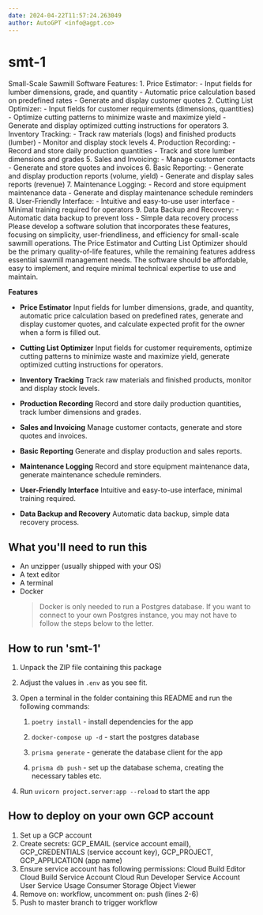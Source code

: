 ```yaml
---
date: 2024-04-22T11:57:24.263049
author: AutoGPT <info@agpt.co>
---
```


# smt-1

Small-Scale Sawmill Software Features:  1. Price Estimator:    - Input fields for lumber dimensions, grade, and quantity    - Automatic price calculation based on predefined rates    - Generate and display customer quotes  2. Cutting List Optimizer:    - Input fields for customer requirements (dimensions, quantities)    - Optimize cutting patterns to minimize waste and maximize yield    - Generate and display optimized cutting instructions for operators  3. Inventory Tracking:    - Track raw materials (logs) and finished products (lumber)    - Monitor and display stock levels  4. Production Recording:    - Record and store daily production quantities    - Track and store lumber dimensions and grades  5. Sales and Invoicing:    - Manage customer contacts    - Generate and store quotes and invoices  6. Basic Reporting:    - Generate and display production reports (volume, yield)    - Generate and display sales reports (revenue)  7. Maintenance Logging:    - Record and store equipment maintenance data    - Generate and display maintenance schedule reminders  8. User-Friendly Interface:    - Intuitive and easy-to-use user interface    - Minimal training required for operators  9. Data Backup and Recovery:    - Automatic data backup to prevent loss    - Simple data recovery process  Please develop a software solution that incorporates these features, focusing on simplicity, user-friendliness, and efficiency for small-scale sawmill operations. The Price Estimator and Cutting List Optimizer should be the primary quality-of-life features, while the remaining features address essential sawmill management needs. The software should be affordable, easy to implement, and require minimal technical expertise to use and maintain.

**Features**

- **Price Estimator** Input fields for lumber dimensions, grade, and quantity, automatic price calculation based on predefined rates, generate and display customer quotes, and calculate expected profit for the owner when a form is filled out.

- **Cutting List Optimizer** Input fields for customer requirements, optimize cutting patterns to minimize waste and maximize yield, generate optimized cutting instructions for operators.

- **Inventory Tracking** Track raw materials and finished products, monitor and display stock levels.

- **Production Recording** Record and store daily production quantities, track lumber dimensions and grades.

- **Sales and Invoicing** Manage customer contacts, generate and store quotes and invoices.

- **Basic Reporting** Generate and display production and sales reports.

- **Maintenance Logging** Record and store equipment maintenance data, generate maintenance schedule reminders.

- **User-Friendly Interface** Intuitive and easy-to-use interface, minimal training required.

- **Data Backup and Recovery** Automatic data backup, simple data recovery process.


## What you'll need to run this
* An unzipper (usually shipped with your OS)
* A text editor
* A terminal
* Docker
  > Docker is only needed to run a Postgres database. If you want to connect to your own
  > Postgres instance, you may not have to follow the steps below to the letter.


## How to run 'smt-1'

1. Unpack the ZIP file containing this package

2. Adjust the values in `.env` as you see fit.

3. Open a terminal in the folder containing this README and run the following commands:

    1. `poetry install` - install dependencies for the app

    2. `docker-compose up -d` - start the postgres database

    3. `prisma generate` - generate the database client for the app

    4. `prisma db push` - set up the database schema, creating the necessary tables etc.

4. Run `uvicorn project.server:app --reload` to start the app

## How to deploy on your own GCP account
1. Set up a GCP account
2. Create secrets: GCP_EMAIL (service account email), GCP_CREDENTIALS (service account key), GCP_PROJECT, GCP_APPLICATION (app name)
3. Ensure service account has following permissions: 
    Cloud Build Editor
    Cloud Build Service Account
    Cloud Run Developer
    Service Account User
    Service Usage Consumer
    Storage Object Viewer
4. Remove on: workflow, uncomment on: push (lines 2-6)
5. Push to master branch to trigger workflow
